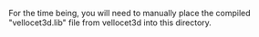 For the time being, you will need to manually place the compiled "vellocet3d.lib" file from vellocet3d into this directory.
